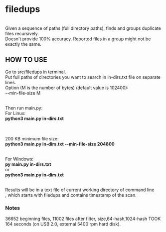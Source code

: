 # filedups
<br>Given a sequence of paths (full directory paths), finds and groups duplicate files recursively.
<br>Doesn't provide 100% accuracy. Reported files in a group might not be exactly the same.

## HOW TO USE
Go to src/filedups in terminal.
<br>Put full paths of directories you want to search in in-dirs.txt file on separate lines.
<br>Option (M is the number of bytes) (default value is 102400): 
<br>--min-file-size M

<br>Then run main.py:
<br>For Linux:
<br>**python3 main.py in-dirs.txt**

<br><br>200 KB minimum file size:
<br>**python3 main.py in-dirs.txt --min-file-size 204800**

<br>For Windows:
<br>**py main.py in-dirs.txt**
<br>or
<br>**python3 main.py in-dirs.txt**

<br>Results will be in a text file of current working directory of command line
<br>, which starts with filedups and contains timestamp of the scan.

### Notes
36652 beginning files, 11002 files after filter, size,64-hash,1024-hash TOOK 164 seconds (on USB 2.0, external 5400 rpm hard disk).
